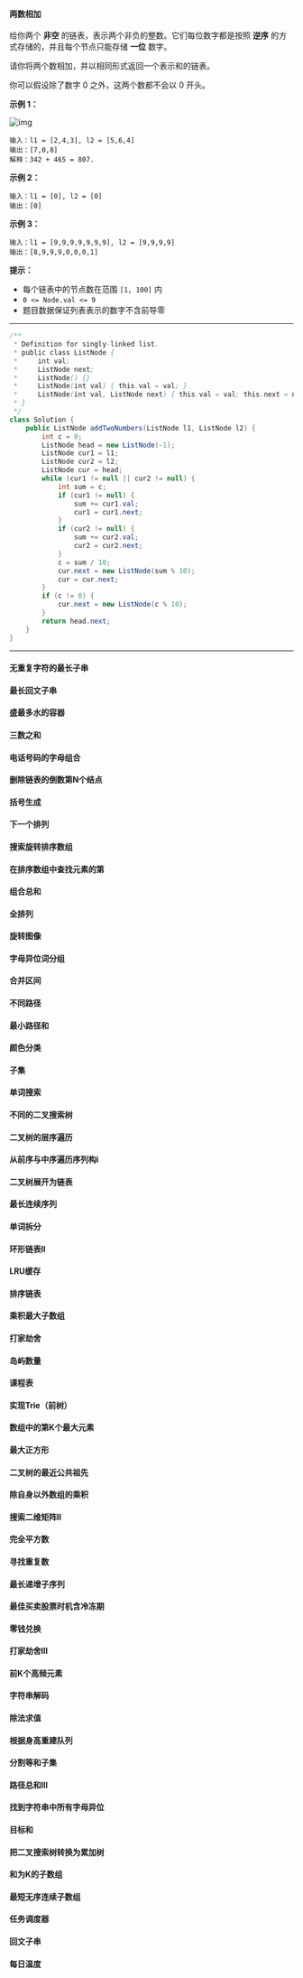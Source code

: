 #### 两数相加

给你两个 **非空** 的链表，表示两个非负的整数。它们每位数字都是按照 **逆序** 的方式存储的，并且每个节点只能存储 **一位** 数字。

请你将两个数相加，并以相同形式返回一个表示和的链表。

你可以假设除了数字 0 之外，这两个数都不会以 0 开头。

**示例 1：**

![img](https://assets.leetcode-cn.com/aliyun-lc-upload/uploads/2021/01/02/addtwonumber1.jpg)

```
输入：l1 = [2,4,3], l2 = [5,6,4]
输出：[7,0,8]
解释：342 + 465 = 807.
```

**示例 2：**

```
输入：l1 = [0], l2 = [0]
输出：[0]
```

**示例 3：**

```
输入：l1 = [9,9,9,9,9,9,9], l2 = [9,9,9,9]
输出：[8,9,9,9,0,0,0,1]
```

 

**提示：**

- 每个链表中的节点数在范围 `[1, 100]` 内
- `0 <= Node.val <= 9`
- 题目数据保证列表表示的数字不含前导零

---

```java
/**
 * Definition for singly-linked list.
 * public class ListNode {
 *     int val;
 *     ListNode next;
 *     ListNode() {}
 *     ListNode(int val) { this.val = val; }
 *     ListNode(int val, ListNode next) { this.val = val; this.next = next; }
 * }
 */
class Solution {
    public ListNode addTwoNumbers(ListNode l1, ListNode l2) {
        int c = 0;
        ListNode head = new ListNode(-1);
        ListNode cur1 = l1;
        ListNode cur2 = l2;
        ListNode cur = head;
        while (cur1 != null || cur2 != null) {
            int sum = c;
            if (cur1 != null) {
                sum += cur1.val;
                cur1 = cur1.next;
            }
            if (cur2 != null) {
                sum += cur2.val;
                cur2 = cur2.next;
            }
            c = sum / 10;
            cur.next = new ListNode(sum % 10);
            cur = cur.next;
        }
        if (c != 0) {
            cur.next = new ListNode(c % 10);
        }
        return head.next;
    }
}
```

---

#### 无重复字符的最长子串

#### 最长回文子串

#### 盛最多水的容器

#### 三数之和

#### 电话号码的字母组合

#### 删除链表的倒数第N个结点

#### 括号生成

#### 下一个排列

#### 搜索旋转排序数组

#### 在排序数组中查找元素的第

#### 组合总和

#### 全排列

#### 旋转图像

#### 字母异位词分组

#### 合并区间

#### 不同路径

#### 最小路径和

#### 颜色分类

#### 子集

#### 单词搜索

#### 不同的二叉搜索树

#### 二叉树的层序遍历

#### 从前序与中序遍历序列构i

#### 二叉树展开为链表

#### 最长连续序列

#### 单词拆分

#### 环形链表Ⅱ

#### LRU缓存

#### 排序链表

#### 乘积最大子数组

#### 打家劫舍

#### 岛屿数量

#### 课程表

#### 实现Trie（前树）

#### 数组中的第K个最大元素

#### 最大正方形

#### 二叉树的最近公共祖先

#### 除自身以外数组的乘积

#### 搜索二维矩阵Ⅱ

#### 完全平方数

#### 寻找重复数

#### 最长递增子序列

#### 最佳买卖股票时机含冷冻期

#### 零钱兑换

#### 打家劫舍Ⅲ

#### 前K个高频元素

#### 字符串解码

#### 除法求值

#### 根据身高重建队列

#### 分割等和子集

#### 路径总和Ⅲ

#### 找到字符串中所有字母异位

#### 目标和

#### 把二叉搜索树转换为累加树

#### 和为K的子数组

#### 最短无序连续子数组

#### 任务调度器

#### 回文子串

#### 每日温度


